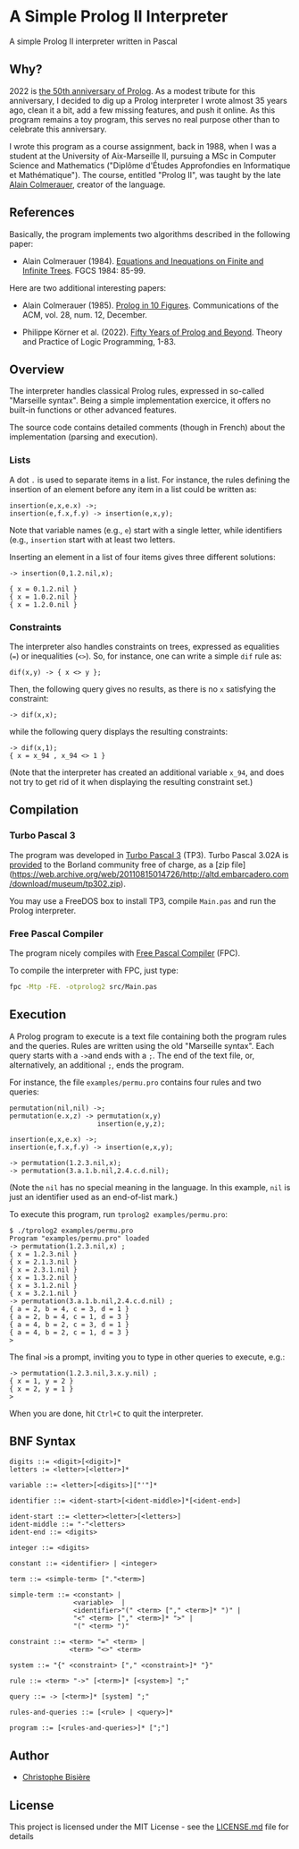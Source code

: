 # A Simple Prolog II Interpreter 
A simple Prolog II interpreter written in Pascal

## Why?
2022 is [the 50th anniversary of Prolog](http://prologyear.logicprogramming.org/). As a modest tribute for this anniversary, I decided to dig up a Prolog interpreter I wrote almost 35 years ago, clean it a bit, add a few missing features, and push it online. As this program remains a toy program, this serves no real purpose other than to celebrate this anniversary.

I wrote this program as a course assignment, back in 1988, when I was a student at the University of Aix-Marseille II, pursuing a MSc in Computer Science and Mathematics ("Diplôme d'Études Approfondies en Informatique et Mathématique"). The course, entitled "Prolog II", was taught by the late [Alain Colmerauer](https://en.wikipedia.org/wiki/Alain_Colmerauer), creator of the language.

## References
Basically, the program implements two algorithms described in the following paper: 

* Alain Colmerauer (1984). [Equations and Inequations on Finite and Infinite Trees](https://www.ueda.info.waseda.ac.jp/AITEC_ICOT_ARCHIVES/ICOT/Museum/FGCS/FGCS84en-proc/84eILEC-1.pdf). FGCS 1984: 85-99. 

Here are two additional interesting papers:

+ Alain Colmerauer (1985). [Prolog in 10 Figures](https://dl.acm.org/doi/pdf/10.1145/214956.214958). Communications of the ACM, vol. 28, num. 12, December.

* Philippe Körner et al. (2022). [Fifty Years of Prolog and Beyond](https://www.cambridge.org/core/journals/theory-and-practice-of-logic-programming/article/fifty-years-of-prolog-and-beyond/3A5329B6E3639879301A6D44346FD1DD). Theory and Practice of Logic Programming, 1-83.


## Overview
The interpreter handles classical Prolog rules, expressed in so-called "Marseille syntax". Being a simple implementation exercice, it offers no built-in functions or other advanced features.

The source code contains detailed comments (though in French) about the implementation (parsing and execution).

### Lists
A dot `.` is used to separate items in a list. For instance, the rules defining the insertion of an element before any item in a list could be written as:

```
insertion(e,x,e.x) ->;
insertion(e,f.x,f.y) -> insertion(e,x,y);
```

Note that variable names (e.g., `e`) start with a single letter, while identifiers (e.g., `insertion` start with at least two letters.

Inserting an element in a list of four items gives three different solutions:

```
-> insertion(0,1.2.nil,x);

{ x = 0.1.2.nil }
{ x = 1.0.2.nil }
{ x = 1.2.0.nil }
```

### Constraints

The interpreter also handles constraints on trees, expressed as equalities (`=`) or inequalities (`<>`). So, for instance, one can write a simple `dif` rule as:

```
dif(x,y) -> { x <> y };
```

Then, the following query gives no results, as there is no `x` satisfying the constraint:

```
-> dif(x,x);
```

while the following query displays the resulting constraints:  

```
-> dif(x,1);
{ x = x_94 , x_94 <> 1 }
```
(Note that the interpreter has created an additional variable `x_94`, and does not try to get rid of it when displaying the resulting constraint set.)

## Compilation

### Turbo Pascal 3

The program was developed in [Turbo Pascal 3](https://en.wikipedia.org/wiki/Turbo_Pascal#Version_3) (TP3). Turbo Pascal 3.02A is [provided](https://web.archive.org/web/20101124092418/http://edn.embarcadero.com/article/20792) to the Borland community free of charge, as a [zip file] (https://web.archive.org/web/20110815014726/http://altd.embarcadero.com/download/museum/tp302.zip).

You may use a FreeDOS box to install TP3, compile `Main.pas` and run the Prolog interpreter.

### Free Pascal Compiler

The program nicely compiles with [Free Pascal Compiler](https://en.wikipedia.org/wiki/Free_Pascal) (FPC).

To compile the interpreter with FPC, just type:

```bash
fpc -Mtp -FE. -otprolog2 src/Main.pas
```
## Execution

A Prolog program to execute is a text file containing both the program rules and the queries. Rules are written using the old "Marseille syntax". Each query starts with a `->`and ends with a `;`. The end of the text file, or, alternatively, an additional `;`, ends the program.

For instance, the file `examples/permu.pro` contains four rules and two queries:

```
permutation(nil,nil) ->;
permutation(e.x,z) -> permutation(x,y)
                      insertion(e,y,z);

insertion(e,x,e.x) ->;
insertion(e,f.x,f.y) -> insertion(e,x,y);

-> permutation(1.2.3.nil,x);
-> permutation(3.a.1.b.nil,2.4.c.d.nil);

```
(Note the `nil` has no special meaning in the language. In this example, `nil` is just an identifier used as an end-of-list mark.)

To execute this program, run `tprolog2 examples/permu.pro`: 


```
$ ./tprolog2 examples/permu.pro
Program "examples/permu.pro" loaded
-> permutation(1.2.3.nil,x) ;
{ x = 1.2.3.nil }
{ x = 2.1.3.nil }
{ x = 2.3.1.nil }
{ x = 1.3.2.nil }
{ x = 3.1.2.nil }
{ x = 3.2.1.nil }
-> permutation(3.a.1.b.nil,2.4.c.d.nil) ;
{ a = 2, b = 4, c = 3, d = 1 }
{ a = 2, b = 4, c = 1, d = 3 }
{ a = 4, b = 2, c = 3, d = 1 }
{ a = 4, b = 2, c = 1, d = 3 }
>
```

The final `>`is a prompt, inviting you to type in other queries to execute, e.g.:

```
-> permutation(1.2.3.nil,3.x.y.nil) ;
{ x = 1, y = 2 }
{ x = 2, y = 1 }
>
```
When you are done, hit `Ctrl+C` to quit the interpreter.

## BNF Syntax

```
digits ::= <digit>[<digit>]*
letters := <letter>[<letter>]*

variable ::= <letter>[<digits>]["'"]*

identifier ::= <ident-start>[<ident-middle>]*[<ident-end>]

ident-start ::= <letter><letter>[<letters>]
ident-middle ::= "-"<letters>
ident-end ::= <digits>

integer ::= <digits>                            

constant ::= <identifier> | <integer>                    

term ::= <simple-term> ["."<term>]                          

simple-term ::= <constant> |                               
                <variable>  |                               
                <identifier>"(" <term> ["," <term>]* ")" |  
                "<" <term> ["," <term>]* ">" |                   
                "(" <term> ")"                                 

constraint ::= <term> "=" <term> |
               <term> "<>" <term>          

system ::= "{" <constraint> ["," <constraint>]* "}"                         

rule ::= <term> "->" [<term>]* [<system>] ";"

query ::= -> [<term>]* [system] ";"                                

rules-and-queries ::= [<rule> | <query>]*

program ::= [<rules-and-queries>]* [";"]

```

## Author

* [Christophe Bisière](https://github.com/cbisiere)

## License

This project is licensed under the MIT License - see the [LICENSE.md](LICENSE.md) file for details
